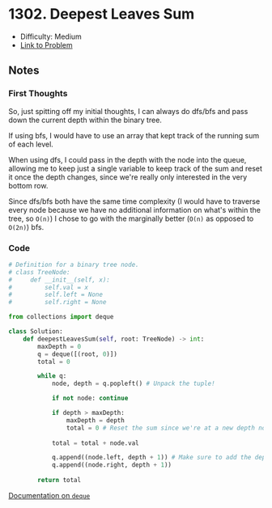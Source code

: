 # 1302. Deepest Leaves Sum

- Difficulty: Medium
- [Link to Problem](https://leetcode.com/problems/deepest-leaves-sum/)

## Notes

### First Thoughts

So, just spitting off my initial thoughts, I can always do dfs/bfs and pass down the current depth within the binary tree.

If using bfs, I would have to use an array that kept track of the running sum of each level.

When using dfs, I could pass in the depth with the node into the queue, allowing me to keep just a single variable to keep track of the sum and reset it once the depth changes, since we're really only interested in the very bottom row.

Since dfs/bfs both have the same time complexity (I would have to traverse every node because we have no additional information on what's within the tree, so `O(n)`) I chose to go with the marginally better (`O(n)` as opposed to `O(2n)`) bfs.

### Code

```python
# Definition for a binary tree node.
# class TreeNode:
#     def __init__(self, x):
#         self.val = x
#         self.left = None
#         self.right = None

from collections import deque

class Solution:
    def deepestLeavesSum(self, root: TreeNode) -> int:
        maxDepth = 0
        q = deque([(root, 0)])
        total = 0

        while q:
            node, depth = q.popleft() # Unpack the tuple!

            if not node: continue

            if depth > maxDepth:
                maxDepth = depth
                total = 0 # Reset the sum since we're at a new depth now
            
            total = total + node.val

            q.append((node.left, depth + 1)) # Make sure to add the depth when appended to the queue
            q.append((node.right, depth + 1))
    
        return total
```

[Documentation on `deque`](https://docs.python.org/2/library/collections.html#collections.deque)